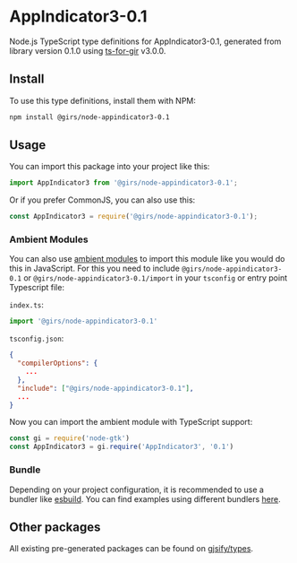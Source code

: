 
# AppIndicator3-0.1

Node.js TypeScript type definitions for AppIndicator3-0.1, generated from library version 0.1.0 using [ts-for-gir](https://github.com/gjsify/ts-for-gir) v3.0.0.


## Install

To use this type definitions, install them with NPM:
```bash
npm install @girs/node-appindicator3-0.1
```

## Usage

You can import this package into your project like this:
```ts
import AppIndicator3 from '@girs/node-appindicator3-0.1';
```

Or if you prefer CommonJS, you can also use this:
```ts
const AppIndicator3 = require('@girs/node-appindicator3-0.1');
```

### Ambient Modules

You can also use [ambient modules](https://github.com/gjsify/ts-for-gir/tree/main/packages/cli#ambient-modules) to import this module like you would do this in JavaScript.
For this you need to include `@girs/node-appindicator3-0.1` or `@girs/node-appindicator3-0.1/import` in your `tsconfig` or entry point Typescript file:

`index.ts`:
```ts
import '@girs/node-appindicator3-0.1'
```

`tsconfig.json`:
```json
{
  "compilerOptions": {
    ...
  },
  "include": ["@girs/node-appindicator3-0.1"],
  ...
}
```

Now you can import the ambient module with TypeScript support: 

```ts
const gi = require('node-gtk')
const AppIndicator3 = gi.require('AppIndicator3', '0.1')
```


### Bundle

Depending on your project configuration, it is recommended to use a bundler like [esbuild](https://esbuild.github.io/). You can find examples using different bundlers [here](https://github.com/gjsify/ts-for-gir/tree/main/examples).

## Other packages

All existing pre-generated packages can be found on [gjsify/types](https://github.com/gjsify/types).

